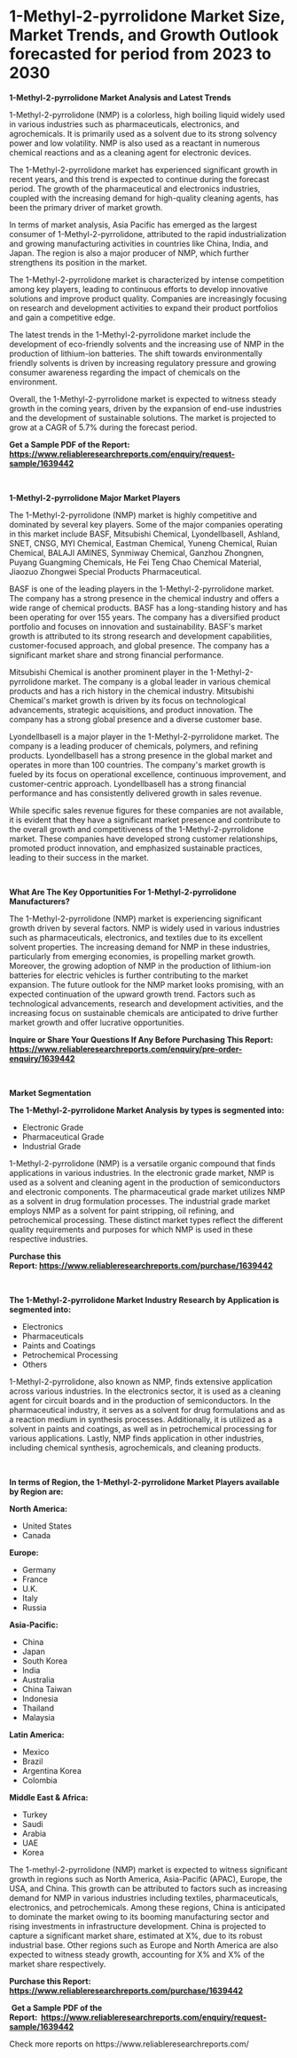 <p><h1>1-Methyl-2-pyrrolidone Market Size, Market Trends, and Growth Outlook forecasted for period from 2023 to 2030</h1></p><p><strong>1-Methyl-2-pyrrolidone Market Analysis and Latest Trends</strong></p>
<p><p>1-Methyl-2-pyrrolidone (NMP) is a colorless, high boiling liquid widely used in various industries such as pharmaceuticals, electronics, and agrochemicals. It is primarily used as a solvent due to its strong solvency power and low volatility. NMP is also used as a reactant in numerous chemical reactions and as a cleaning agent for electronic devices.</p><p>The 1-Methyl-2-pyrrolidone market has experienced significant growth in recent years, and this trend is expected to continue during the forecast period. The growth of the pharmaceutical and electronics industries, coupled with the increasing demand for high-quality cleaning agents, has been the primary driver of market growth.</p><p>In terms of market analysis, Asia Pacific has emerged as the largest consumer of 1-Methyl-2-pyrrolidone, attributed to the rapid industrialization and growing manufacturing activities in countries like China, India, and Japan. The region is also a major producer of NMP, which further strengthens its position in the market.</p><p>The 1-Methyl-2-pyrrolidone market is characterized by intense competition among key players, leading to continuous efforts to develop innovative solutions and improve product quality. Companies are increasingly focusing on research and development activities to expand their product portfolios and gain a competitive edge.</p><p>The latest trends in the 1-Methyl-2-pyrrolidone market include the development of eco-friendly solvents and the increasing use of NMP in the production of lithium-ion batteries. The shift towards environmentally friendly solvents is driven by increasing regulatory pressure and growing consumer awareness regarding the impact of chemicals on the environment.</p><p>Overall, the 1-Methyl-2-pyrrolidone market is expected to witness steady growth in the coming years, driven by the expansion of end-use industries and the development of sustainable solutions. The market is projected to grow at a CAGR of 5.7% during the forecast period.</p></p>
<p><strong>Get a Sample PDF of the Report:&nbsp; <a href="https://www.reliableresearchreports.com/enquiry/request-sample/1639442">https://www.reliableresearchreports.com/enquiry/request-sample/1639442</a></strong></p>
<p>&nbsp;</p>
<p><strong>1-Methyl-2-pyrrolidone Major Market Players</strong></p>
<p><p>The 1-Methyl-2-pyrrolidone (NMP) market is highly competitive and dominated by several key players. Some of the major companies operating in this market include BASF, Mitsubishi Chemical, Lyondellbasell, Ashland, SNET, CNSG, MYI Chemical, Eastman Chemical, Yuneng Chemical, Ruian Chemical, BALAJI AMINES, Synmiway Chemical, Ganzhou Zhongnen, Puyang Guangming Chemicals, He Fei Teng Chao Chemical Material, Jiaozuo Zhongwei Special Products Pharmaceutical.</p><p>BASF is one of the leading players in the 1-Methyl-2-pyrrolidone market. The company has a strong presence in the chemical industry and offers a wide range of chemical products. BASF has a long-standing history and has been operating for over 155 years. The company has a diversified product portfolio and focuses on innovation and sustainability. BASF's market growth is attributed to its strong research and development capabilities, customer-focused approach, and global presence. The company has a significant market share and strong financial performance.</p><p>Mitsubishi Chemical is another prominent player in the 1-Methyl-2-pyrrolidone market. The company is a global leader in various chemical products and has a rich history in the chemical industry. Mitsubishi Chemical's market growth is driven by its focus on technological advancements, strategic acquisitions, and product innovation. The company has a strong global presence and a diverse customer base.</p><p>Lyondellbasell is a major player in the 1-Methyl-2-pyrrolidone market. The company is a leading producer of chemicals, polymers, and refining products. Lyondellbasell has a strong presence in the global market and operates in more than 100 countries. The company's market growth is fueled by its focus on operational excellence, continuous improvement, and customer-centric approach. Lyondellbasell has a strong financial performance and has consistently delivered growth in sales revenue.</p><p>While specific sales revenue figures for these companies are not available, it is evident that they have a significant market presence and contribute to the overall growth and competitiveness of the 1-Methyl-2-pyrrolidone market. These companies have developed strong customer relationships, promoted product innovation, and emphasized sustainable practices, leading to their success in the market.</p></p>
<p>&nbsp;</p>
<p><strong>What Are The Key Opportunities For 1-Methyl-2-pyrrolidone Manufacturers?</strong></p>
<p><p>The 1-Methyl-2-pyrrolidone (NMP) market is experiencing significant growth driven by several factors. NMP is widely used in various industries such as pharmaceuticals, electronics, and textiles due to its excellent solvent properties. The increasing demand for NMP in these industries, particularly from emerging economies, is propelling market growth. Moreover, the growing adoption of NMP in the production of lithium-ion batteries for electric vehicles is further contributing to the market expansion. The future outlook for the NMP market looks promising, with an expected continuation of the upward growth trend. Factors such as technological advancements, research and development activities, and the increasing focus on sustainable chemicals are anticipated to drive further market growth and offer lucrative opportunities.</p></p>
<p><strong>Inquire or Share Your Questions If Any Before Purchasing This Report: <a href="https://www.reliableresearchreports.com/enquiry/pre-order-enquiry/1639442">https://www.reliableresearchreports.com/enquiry/pre-order-enquiry/1639442</a></strong></p>
<p>&nbsp;</p>
<p><strong>Market Segmentation</strong></p>
<p><strong>The 1-Methyl-2-pyrrolidone Market Analysis by types is segmented into:</strong></p>
<p><ul><li>Electronic Grade</li><li>Pharmaceutical Grade</li><li>Industrial Grade</li></ul></p>
<p><p>1-Methyl-2-pyrrolidone (NMP) is a versatile organic compound that finds applications in various industries. In the electronic grade market, NMP is used as a solvent and cleaning agent in the production of semiconductors and electronic components. The pharmaceutical grade market utilizes NMP as a solvent in drug formulation processes. The industrial grade market employs NMP as a solvent for paint stripping, oil refining, and petrochemical processing. These distinct market types reflect the different quality requirements and purposes for which NMP is used in these respective industries.</p></p>
<p><strong>Purchase this Report:&nbsp;<a href="https://www.reliableresearchreports.com/purchase/1639442">https://www.reliableresearchreports.com/purchase/1639442</a></strong></p>
<p>&nbsp;</p>
<p><strong>The 1-Methyl-2-pyrrolidone Market Industry Research by Application is segmented into:</strong></p>
<p><ul><li>Electronics</li><li>Pharmaceuticals</li><li>Paints and Coatings</li><li>Petrochemical Processing</li><li>Others</li></ul></p>
<p><p>1-Methyl-2-pyrrolidone, also known as NMP, finds extensive application across various industries. In the electronics sector, it is used as a cleaning agent for circuit boards and in the production of semiconductors. In the pharmaceutical industry, it serves as a solvent for drug formulations and as a reaction medium in synthesis processes. Additionally, it is utilized as a solvent in paints and coatings, as well as in petrochemical processing for various applications. Lastly, NMP finds application in other industries, including chemical synthesis, agrochemicals, and cleaning products.</p></p>
<p>&nbsp;</p>
<p><strong>In terms of Region, the 1-Methyl-2-pyrrolidone Market Players available by Region are:</strong></p>
<p>
    <p> <strong> North America: </strong>
        <ul>
            <li>United States</li>
            <li>Canada</li>
        </ul>
        </p> 
    <p> <strong> Europe: </strong>
        <ul>
            <li>Germany</li>
            <li>France</li>
            <li>U.K.</li>
            <li>Italy</li>
            <li>Russia</li>
        </ul>
        </p> 
    <p> <strong> Asia-Pacific: </strong>
        <ul>
            <li>China</li>
            <li>Japan</li>
            <li>South Korea</li>
            <li>India</li>
            <li>Australia</li>
            <li>China Taiwan</li>
            <li>Indonesia</li>
            <li>Thailand</li>
            <li>Malaysia</li>
        </ul>
        </p> 
    <p> <strong> Latin America: </strong>
        <ul>
            <li>Mexico</li>
            <li>Brazil</li>
            <li>Argentina Korea</li>
            <li>Colombia</li>
        </ul>
        </p> 
    <p> <strong> Middle East & Africa: </strong>
        <ul>
            <li>Turkey</li>
            <li>Saudi</li>
            <li>Arabia</li>
            <li>UAE</li>
            <li>Korea</li>
        </ul>
    </p>
    </p>
<p><p>The 1-methyl-2-pyrrolidone (NMP) market is expected to witness significant growth in regions such as North America, Asia-Pacific (APAC), Europe, the USA, and China. This growth can be attributed to factors such as increasing demand for NMP in various industries including textiles, pharmaceuticals, electronics, and petrochemicals. Among these regions, China is anticipated to dominate the market owing to its booming manufacturing sector and rising investments in infrastructure development. China is projected to capture a significant market share, estimated at X%, due to its robust industrial base. Other regions such as Europe and North America are also expected to witness steady growth, accounting for X% and X% of the market share respectively.</p></p>
<p><strong>Purchase this Report: <a href="https://www.reliableresearchreports.com/purchase/1639442">https://www.reliableresearchreports.com/purchase/1639442</a></strong></p>
<p>&nbsp;<strong>Get a Sample PDF of the Report:&nbsp;&nbsp;<a href="https://www.reliableresearchreports.com/enquiry/request-sample/1639442">https://www.reliableresearchreports.com/enquiry/request-sample/1639442</a></strong></p>
<p><strong></strong></p>
<p>Check more reports on https://www.reliableresearchreports.com/</p>